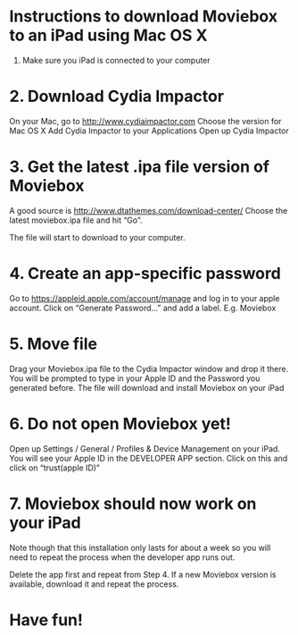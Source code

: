 # Instructions to download Moviebox to an iPad using Mac OS X

1. Make sure you iPad is connected to your computer

# 2. Download Cydia Impactor

On your Mac, go to http://www.cydiaimpactor.com
Choose the version for Mac OS X
Add Cydia Impactor to your Applications
Open up Cydia Impactor


# 3. Get the latest .ipa file version of Moviebox
 
A good source is http://www.dtathemes.com/download-center/
Choose the latest moviebox.ipa file and hit “Go”.

The file will start to download to your computer.


# 4. Create an app-specific password

Go to https://appleid.apple.com/account/manage and log in to your apple account.
Click on “Generate Password…” and add a label. E.g. Moviebox


# 5. Move file

Drag your Moviebox.ipa file to the Cydia Impactor window and drop it there.
You will be prompted to type in your Apple ID and the Password you generated before.
The file will download and install Moviebox on your iPad

# 6. Do not open Moviebox yet!

Open up Settings / General / Profiles & Device Management on your iPad.
You will see your Apple ID in the DEVELOPER APP section.
Click on this and click on “trust(apple ID)”

# 7. Moviebox should now work on your iPad

Note though that this installation only lasts for about a week so you will need to repeat the process when the developer app runs out.

Delete the app first and repeat from Step 4.
If a new Moviebox version is available, download it and repeat the process.

# Have fun!








